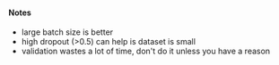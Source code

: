 #### Notes
* large batch size is better
* high dropout (>0.5) can help is dataset is small
* validation wastes a lot of time, don't do it unless you have a reason